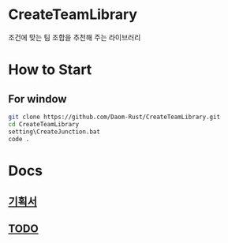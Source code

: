 # CreateTeamLibrary
조건에 맞는 팀 조합을 추천해 주는 라이브러리

# How to Start

## For window
```bash
git clone https://github.com/Daom-Rust/CreateTeamLibrary.git
cd CreateTeamLibrary
setting\CreateJunction.bat
code .
```


# Docs
## [기획서](https://github.com/Daom-Rust/CreateTeamLibrary/blob/main/docs/%EA%B8%B0%ED%9A%8D%EC%84%9C.md)

## [TODO](https://github.com/Daom-Rust/CreateTeamLibrary/blob/main/docs/TODO.md)
